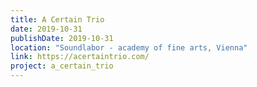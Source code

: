 ```yaml
---
title: A Certain Trio
date: 2019-10-31
publishDate: 2019-10-31
location: "Soundlabor - academy of fine arts, Vienna"
link: https://acertaintrio.com/
project: a_certain_trio
---
```



